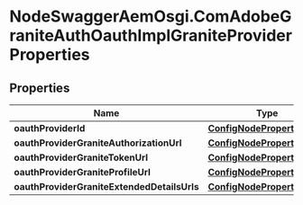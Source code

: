 # NodeSwaggerAemOsgi.ComAdobeGraniteAuthOauthImplGraniteProviderProperties

## Properties
Name | Type | Description | Notes
------------ | ------------- | ------------- | -------------
**oauthProviderId** | [**ConfigNodePropertyString**](ConfigNodePropertyString.md) |  | [optional] 
**oauthProviderGraniteAuthorizationUrl** | [**ConfigNodePropertyString**](ConfigNodePropertyString.md) |  | [optional] 
**oauthProviderGraniteTokenUrl** | [**ConfigNodePropertyString**](ConfigNodePropertyString.md) |  | [optional] 
**oauthProviderGraniteProfileUrl** | [**ConfigNodePropertyString**](ConfigNodePropertyString.md) |  | [optional] 
**oauthProviderGraniteExtendedDetailsUrls** | [**ConfigNodePropertyString**](ConfigNodePropertyString.md) |  | [optional] 


